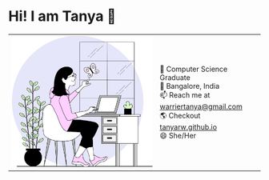 # Hi! I am Tanya 👋

<!--
**tanyarw/tanyarw** is a ✨ _special_ ✨ repository because its `README.md` (this file) appears on your GitHub profile.

Here are some ideas to get you started:
-->
<table>
  <tr>
    <td><img src="./about.svg"></td>
    <td>
 🔭 Computer Science Graduate<br>
 🌱 Bangalore, India<br>
 📫 Reach me at <a href="mailto:warriertanya@gmail.com">warriertanya@gmail.com</a><br>
 🌎 Checkout <a href="https://tanyarw.github.io/">tanyarw.github.io</a><br>
 😄 She/Her <br>
    </td>
  </tr>
</table>


